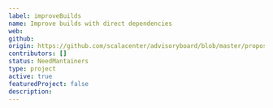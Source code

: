 ```yaml
---
label: improveBuilds
name: Improve builds with direct dependencies
web:
github:
origin: https://github.com/scalacenter/advisoryboard/blob/master/proposals/009-improve-direct-dependency-experience.md
contributors: []
status: NeedMantainers
type: project
active: true
featuredProject: false
description:
---
```

